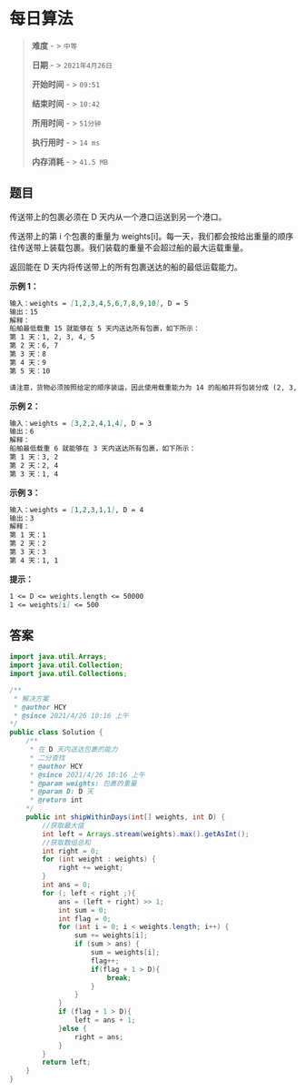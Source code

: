 # 每日算法

>**难度**  - > `中等`
>
>**日期** - > `2021年4月26日`
>
>**开始时间** - > `09:51`
>
>**结束时间** - > `10:42`
>
>**所用时间** - > `51分钟`
>
>**执行用时** - > `14 ms`
>
>**内存消耗** - > `41.5 MB`

## 题目

传送带上的包裹必须在 D 天内从一个港口运送到另一个港口。

传送带上的第 i 个包裹的重量为 weights[i]。每一天，我们都会按给出重量的顺序往传送带上装载包裹。我们装载的重量不会超过船的最大运载重量。

返回能在 D 天内将传送带上的所有包裹送达的船的最低运载能力。

**示例 1：**

```markdown
输入：weights = [1,2,3,4,5,6,7,8,9,10], D = 5
输出：15
解释：
船舶最低载重 15 就能够在 5 天内送达所有包裹，如下所示：
第 1 天：1, 2, 3, 4, 5
第 2 天：6, 7
第 3 天：8
第 4 天：9
第 5 天：10

请注意，货物必须按照给定的顺序装运，因此使用载重能力为 14 的船舶并将包装分成 (2, 3, 4, 5), (1, 6, 7), (8), (9), (10) 是不允许的。 
```

**示例 2：**

```markdown
输入：weights = [3,2,2,4,1,4], D = 3
输出：6
解释：
船舶最低载重 6 就能够在 3 天内送达所有包裹，如下所示：
第 1 天：3, 2
第 2 天：2, 4
第 3 天：1, 4
```

**示例 3：**

```markdown
输入：weights = [1,2,3,1,1], D = 4
输出：3
解释：
第 1 天：1
第 2 天：2
第 3 天：3
第 4 天：1, 1
```

**提示：**

```markdown
1 <= D <= weights.length <= 50000
1 <= weights[i] <= 500
```

## 答案

```java
import java.util.Arrays;
import java.util.Collection;
import java.util.Collections;

/**
 * 解决方案
 * @author HCY
 * @since 2021/4/26 10:16 上午
*/
public class Solution {
    /**
     * 在 D 天内送达包裹的能力
     * 二分查找
     * @author HCY
     * @since 2021/4/26 10:16 上午
     * @param weights: 包裹的重量
     * @param D: D 天
     * @return int
    */
    public int shipWithinDays(int[] weights, int D) {
        //获取最大值
        int left = Arrays.stream(weights).max().getAsInt();
        //获取数组总和
        int right = 0;
        for (int weight : weights) {
            right += weight;
        }
        int ans = 0;
        for (; left < right ;){
            ans = (left + right) >> 1;
            int sum = 0;
            int flag = 0;
            for (int i = 0; i < weights.length; i++) {
                sum += weights[i];
                if (sum > ans) {
                    sum = weights[i];
                    flag++;
                    if(flag + 1 > D){
                        break;
                    }
                }
            }
            if (flag + 1 > D){
                left = ans + 1;
            }else {
                right = ans;
            }
        }
        return left;
    }
}
```

